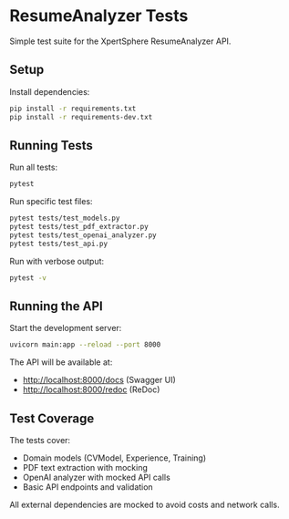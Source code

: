 # ResumeAnalyzer Tests

Simple test suite for the XpertSphere ResumeAnalyzer API.

## Setup

Install dependencies:

```bash
pip install -r requirements.txt
pip install -r requirements-dev.txt
```

## Running Tests

Run all tests:

```bash
pytest
```

Run specific test files:

```bash
pytest tests/test_models.py
pytest tests/test_pdf_extractor.py
pytest tests/test_openai_analyzer.py
pytest tests/test_api.py
```

Run with verbose output:

```bash
pytest -v
```

## Running the API

Start the development server:

```bash
uvicorn main:app --reload --port 8000
```

The API will be available at:

- [http://localhost:8000/docs](http://localhost:8000/docs) (Swagger UI)
- [http://localhost:8000/redoc](http://localhost:8000/redoc) (ReDoc)

## Test Coverage

The tests cover:

- Domain models (CVModel, Experience, Training)
- PDF text extraction with mocking
- OpenAI analyzer with mocked API calls
- Basic API endpoints and validation

All external dependencies are mocked to avoid costs and network calls.
